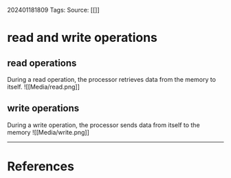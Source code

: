 202401181809
Tags: 
Source: [[]]
# read and write operations

## read operations
During a read operation, the processor retrieves data from the memory to itself.
![[Media/read.png]]

## write operations
During a write operation, the processor sends data from itself to the memory
![[Media/write.png]]

---
# References

